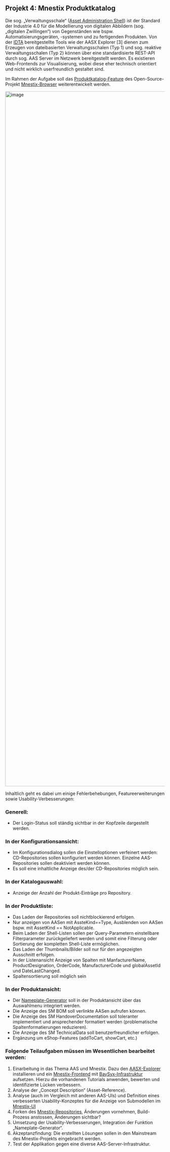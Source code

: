 ## Projekt 4: **Mnestix Produktkatalog**

Die sog. „Verwaltungsschale“ ([Asset Administration Shell](https://www.plattform-i40.de/IP/Redaktion/DE/Downloads/Publikation/Details_of_the_Asset_Administration_Shell_Part1_V3.html)) ist der Standard der Industrie 4.0 für die Modellierung von digitalen Abbildern (sog. „digitalen Zwillingen“) von Gegenständen wie bspw. Automatisierungsgeräten, -systemen und zu fertigenden Produkten. Von der [IDTA](https://industrialdigitaltwin.org/content-hub/downloads) bereitgestellte Tools wie der AASX Explorer \[3\] dienen zum Erzeugen von dateibasierten Verwaltungsschalen (Typ 1) und sog. reaktive Verwaltungsschalen (Typ 2) können über eine standardisierte REST-API durch sog. AAS Server im Netzwerk bereitgestellt werden. Es existieren Web-Frontends zur Visualisierung, wobei diese eher technisch orientiert und nicht wirklich userfreundlich gestaltet sind.

Im Rahmen der Aufgabe soll das [Produktkatalog-Feature](https://marketplace.arena2036.app/) des Open-Source-Projekt [Mnestix-Browser](https://github.com/eclipse-mnestix/mnestix-browser/tree/1.5.0-product-catalog) weiterentwickelt werden.

<img width="4014" height="2195" alt="image" src="https://github.com/user-attachments/assets/b2cdd752-d044-4dde-8685-ab0266583dca" />

Inhaltlich geht es dabei um einige Fehlerbehebungen, Featureerweiterungen sowie Usability-Verbesserungen:

### Generell:
- Der Login-Status soll ständig sichtbar in der Kopfzeile dargestellt werden.

 ### In der Konfigurationsansicht:
- Im Konfigurationsdialog sollen die Einstelloptionen verfeinert werden: CD-Repositories sollen konfiguriert werden können. Einzelne AAS-Repositories sollen deaktiviert werden können.
- Es soll eine inhaltliche Anzeige des/der CD-Repositories möglich sein.

### In der Katalogauswahl:
- Anzeige der Anzahl der Produkt-Einträge pro Repository.

### In der Produktliste:
- Das Laden der Repositories soll nichtblockierend erfolgen.
- Nur anzeigen von AASen mit AssteKind==Type, Ausblenden von AASen bspw. mit AssetKind == NotApplicable.
- Beim Laden der Shell-Listen sollen per Query-Parametern einstellbare Filterparameter zurückgeliefert werden und somit eine Filterung oder Sortierung der kompletten Shell-Liste ermöglichen.
- Das Laden der Thumbnails/Bilder soll nur für den angezeigten Ausschnitt erfolgen.
- In der Listenansicht Anzeige von Spalten mit ManfacturerName, ProductDesignation, OrderCode, ManufacturerCode und globalAssetId und DateLastChanged.
- Spaltensortierung soll möglich sein

### In der Produktansicht:
- Der [Nameplate-Generator](https://github.com/TTRSF/TINF22F-Nameplate-Generator) soll in der Produktansicht über das Auswahlmenu integriert werden.
- Die Anzeige des SM BOM soll verlinkte AASen aufrufen können.
- Die Anzeige des SM HandoverDocumentation soll toleranter implementiert und ansprechender formatiert werden (problematische Spaltenformatierungen reduzieren).
- Die Anzeige des SM TechnicalData soll benutzerfreundlicher erfolgen.
- Ergänzung um eShop-Features (addToCart, showCart, etc.)


### Folgende Teilaufgaben müssen im Wesentlichen bearbeitet werden:

1. Einarbeitung in das Thema AAS und Mnestix. Dazu den [AASX-Explorer](https://github.com/eclipse-aaspe/package-explorer/releases) installieren und ein [Mnestix-Frontend](https://github.com/mnestix/mnestix-browser) mit [BaySyx-Infrastruktur](https://basyx.org/get-started/introduction) aufsetzen. Hierzu die vorhandenen Tutorials anwenden, bewerten und identifizierte Lücken verbessern.
2. Analyse der „Concept Description“ (Asset-Reference).
3. Analyse (auch im Vergleich mit anderen AAS-UIs) und Definition eines verbesserten Usability-Konzeptes für die Anzeige von Submodellen im [Mnestix-UI](https://wiki.basyx.org/en/latest/content/user_documentation/basyx_components/web_ui/index.html)
4. Forken des [Mnestix-Repositories](https://github.com/mnestix/mnestix-browser), Änderungen vornehmen, Build-Prozess anstossen, Änderungen sichtbar?
5. Umsetzung der Usability-Verbesserungen, Integration der Funktion „Nameplate-Generator“.
6. Akzeptanzfindung: Die erstellten Lösungen sollen in den Mainstream des Mnestix-Projekts eingebracht werden.
7. Test der Applikation gegen eine diverse AAS-Server-Infrastruktur.

